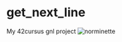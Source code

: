 # get_next_line
My 42cursus gnl project
![norminette](https://github.com/TheRealHoko/get_next_line/.github/workflows/main.yml/badge.svg)
